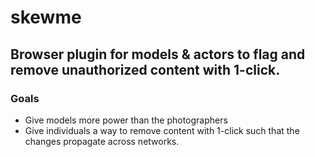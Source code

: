 # skewme

## Browser plugin for models &amp; actors to flag and remove unauthorized content with 1-click.

### Goals

- Give models more power than the photographers
- Give individuals a way to remove content with 1-click such that the changes propagate across networks.
